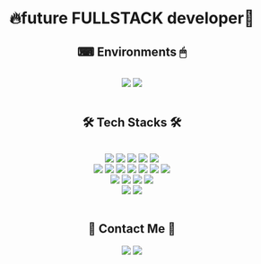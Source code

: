 <div align="center">
  <h1>🔥future FULLSTACK developer🌱</h1>
</div>
<div align="center">
  <h2>⌨ Environments 🖱</h2>
</div>
<br />
<div align="center">
  <a href="#" style="cursor:default"><img src="https://img.shields.io/badge/Windows-0078D6?style=flat&logo=Windows&logoColor=ffffff"/></a>
  <a href="#" style="cursor:default"><img src="https://img.shields.io/badge/VSCode-007ACC?style=flat&logo=VisualStudioCode&logoColor=ffffff"/></a>
</div>
<br />
<div align="center">
  <h2>🛠 Tech Stacks 🛠</h2>
</div>
<br/>
<div align="center">
  <a href="#" style="cursor:default"><img src="https://img.shields.io/badge/Python-3776AB?style=flat&logo=Python&logoColor=ffffff"/></a>
  <a href="#" style="cursor:default"><img src="https://img.shields.io/badge/Django-092E20?style=flat&logo=Django&logoColor=ffffff"/></a>
  <a href="#" style="cursor:default"><img src="https://img.shields.io/badge/JavaScript-F7DF1E?style=flat&logo=JavaScript&logoColor=000000"/></a>
  <a href="#" style="cursor:default"><img src="https://img.shields.io/badge/NodeJS-339933?style=flat&logo=Node.js&logoColor=ffffff"/></a>
  <a href="#" style="cursor:default"><img src="https://img.shields.io/badge/express-000000?style=flat&logo=Express&logoColor=ffffff"/></a>
<br/>
  <a href="#" style="cursor:default"><img src="https://img.shields.io/badge/HTML-E34F26?style=flat&logo=HTML5&logoColor=ffffff"/></a>
  <a href="#" style="cursor:default"><img src="https://img.shields.io/badge/CSS-1572B6?style=flat&logo=CSS3&logoColor=ffffff"/></a>
  <a href="#" style="cursor:default"><img src="https://img.shields.io/badge/Pug-A86454?style=flat&logo=Pug&logoColor=000000"/></a>
  <a href="#" style="cursor:default"><img src="https://img.shields.io/badge/TailwindCSS-06B6D4?style=flat&logo=TailwindCSS&logoColor=ffffff"/></a>
  <a href="#" style="cursor:default"><img src="https://img.shields.io/badge/Sass-CC6699?style=flat&logo=Sass&logoColor=ffffff"/></a>
  <a href="#" style="cursor:default"><img src="https://img.shields.io/badge/gulp-CF4647?style=flat&logo=gulp&logoColor=ffffff"/></a>
  <a href="#" style="cursor:default"><img src="https://img.shields.io/badge/Webpack-8DD6F9?style=flat&logo=Webpack&logoColor=ffffff"/></a>
<br/>
  <a href="#" style="cursor:default"><img src="https://img.shields.io/badge/TypeScript-3178C6?style=flat&logo=TypeScript&logoColor=ffffff"/></a>
  <a href="#" style="cursor:default"><img src="https://img.shields.io/badge/React-61DAFB?style=flat&logo=React&logoColor=000000"/></a>
  <img src="https://img.shields.io/badge/React Router-CA4245?style=flat&logo=ReactRouter&logoColor=ffffff"/></a>
  <img src="https://img.shields.io/badge/styledcomponents-DB7093?style=flat&logo=styledcomponents&logoColor=ffffff"/></a>
<br/>
  <a href="#" style="cursor:default"><img src="https://img.shields.io/badge/PostgreSQL-4169E1?style=flat&logo=PostgreSQL&logoColor=ffffff"/></a>
  <a href="#" style="cursor:default"><img src="https://img.shields.io/badge/MongoDB-47A248?style=flat&logo=MongoDB&logoColor=ffffff"/></a>
</div>
<br/>
<div align="center">
  <h2>👋 Contact Me 📧</h2>
</div>
<div align="center">
  <a href="mailto:devcodeer@gmail.com" style="cursor:pointer"><img src="https://img.shields.io/badge/Gmail-EA4335?style=flat&logo=Gmail&logoColor=ffffff"/></a>
  <a href="codeer-kr.github.io" style="cursor:pointer"><img src="https://img.shields.io/badge/GitBLog-181717?style=flat&logo=GitHub&logoColor=ffffff"/></a>
</div>
